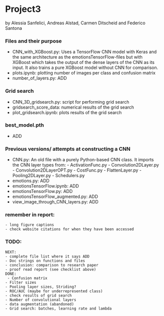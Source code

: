 # Project3
by Alessia Sanfelici, Andreas Alstad, Carmen Ditscheid and Federico Santona

### Files and their purpose
- CNN_with_XGBoost.py:
    Uses a TensorFlow CNN model with Keras and the same architecture as the emotionsTensorFlow-files
    but with XGBoost which takes the output of the dense layers of the CNN as its input.
    It also trains a pure XGBoost model without CNN for comparison.
- plots.ipynb: plotting number of images per class and confusion matrix
- number_of_layers.py: ADD
  
### Grid search
- CNN_3D_gridsearch.py: script for performing grid search
- gridsearch_score_data: numerical results of the grid search
- plot_gridsearch.ipynb: plots results of the grid search
  
### best_model.pth
- ADD

### Previous versions/ attempts at constructing a CNN
- CNN.py:
    An old file with a purely Python-based CNN class. It imports the CNN layer types from:
        - ActivationFunc.py
        - Convolution2DLayer.py
        - Convolution2DLayerOPT.py
        - CostFunc.py
        - FlattenLayer.py
        - Pooling2DLayer.py
        - Schedulers.py
- emotions.py: ADD
- emotionsTensorFlow.ipynb: ADD
- emotionsTensorFlow.py: ADD
- emotionsTensorFlow_augmented.py: ADD
- view_image_through_CNN_layers.py: ADD

### remember in report:
    - long figure captions
    - check website citations for when they have been accessed

### TODO:
    NEXT:
    - complete file list where it says ADD
    - Doc strings on functions and files
    - conclusion: comparison to research paper
    - proof read report (see checklist above)
    DONE:
     - Confusion matrix
    - Filter sizes
    - Pooling layer sizes, Striding?
    - ROC/AUC (maybe for underrepresented class)
    - check results of grid search
    - Number of convolutional layers
    - data augmentation (abandoned)
    - Grid search: batches, learning rate and lambda
